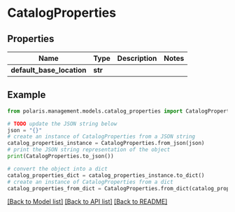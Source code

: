 <!--

 Licensed to the Apache Software Foundation (ASF) under one
 or more contributor license agreements.  See the NOTICE file
 distributed with this work for additional information
 regarding copyright ownership.  The ASF licenses this file
 to you under the Apache License, Version 2.0 (the
 "License"); you may not use this file except in compliance
 with the License.  You may obtain a copy of the License at

   http://www.apache.org/licenses/LICENSE-2.0

 Unless required by applicable law or agreed to in writing,
 software distributed under the License is distributed on an
 "AS IS" BASIS, WITHOUT WARRANTIES OR CONDITIONS OF ANY
 KIND, either express or implied.  See the License for the
 specific language governing permissions and limitations
 under the License.

-->
# CatalogProperties


## Properties

Name | Type | Description | Notes
------------ | ------------- | ------------- | -------------
**default_base_location** | **str** |  | 

## Example

```python
from polaris.management.models.catalog_properties import CatalogProperties

# TODO update the JSON string below
json = "{}"
# create an instance of CatalogProperties from a JSON string
catalog_properties_instance = CatalogProperties.from_json(json)
# print the JSON string representation of the object
print(CatalogProperties.to_json())

# convert the object into a dict
catalog_properties_dict = catalog_properties_instance.to_dict()
# create an instance of CatalogProperties from a dict
catalog_properties_from_dict = CatalogProperties.from_dict(catalog_properties_dict)
```
[[Back to Model list]](../README.md#documentation-for-models) [[Back to API list]](../README.md#documentation-for-api-endpoints) [[Back to README]](../README.md)



